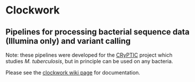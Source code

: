 # Clockwork 
## Pipelines for processing bacterial sequence data (Illumina only)  and variant calling

Note: these pipelines were developed for the [CRyPTIC](http://www.crypticproject.org/) project which studies _M. tuberculosis_, but in principle can be used on any bacteria.

Please see the [clockwork wiki page](https://github.com/iqbal-lab-org/clockwork/wiki) for documentation.
